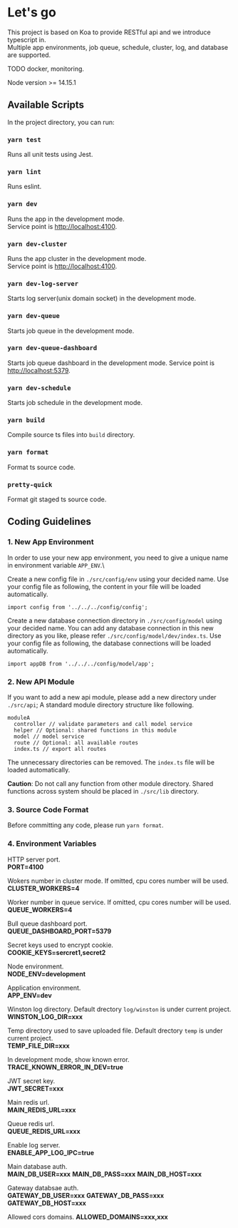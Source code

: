 # Let's go
This project is based on Koa to provide RESTful api and we introduce typescript in.\
Multiple app environments, job queue, schedule, cluster, log, and database are supported.

TODO docker, monitoring.

Node version >= 14.15.1

## Available Scripts
In the project directory, you can run:

### `yarn test`
Runs all unit tests using Jest.

### `yarn lint`
Runs eslint.

### `yarn dev`

Runs the app in the development mode.<br />
Service point is [http://localhost:4100](http://localhost:4100).

### `yarn dev-cluster`

Runs the app cluster in the development mode.<br />
Service point is [http://localhost:4100](http://localhost:4100).

### `yarn dev-log-server`

Starts log server(unix domain socket) in the development mode.

### `yarn dev-queue`

Starts job queue in the development mode.

### `yarn dev-queue-dashboard`

Starts job queue dashboard in the development mode.
Service point is [http://localhost:5379](http://localhost:5379).

### `yarn dev-schedule`

Starts job schedule in the development mode.

### `yarn build`

Compile source ts files into `build` directory.

### `yarn format`

Format ts source code.

### `pretty-quick`

Format git staged ts source code.


## Coding Guidelines

### 1. New App Environment

In order to use your new app environment, you need to give a unique name in environment variable `APP_ENV`.\

Create a new config file in `./src/config/env` using your decided name.
Use your config file as following, the content in your file will be loaded automatically.
```
import config from '../../../config/config';
```


Create a new database connection directory in `./src/config/model` using your decided name. You can add any database connection in this new directory as you like, please refer `./src/config/model/dev/index.ts`.
Use your config file as following, the database connections will be loaded automatically.
```
import appDB from '../../../config/model/app';
```

### 2. New API Module

If you want to add a new api module, please add a new directory under `./src/api`;
A standard module directory structure like following.
```
moduleA
  controller // validate parameters and call model service
  helper // Optional: shared functions in this module
  model // model service
  route // Optional: all available routes
  index.ts // export all routes
```
The unnecessary directories can be removed.
The `index.ts` file will be loaded automatically.

**Caution**: Do not call any function from other module directory. Shared functions across system should be placed in `./src/lib` directory.

### 3. Source Code Format

Before committing any code, please run `yarn format`.

### 4. Environment Variables

HTTP server port.\
**PORT=4100**

Wokers number in cluster mode. If omitted, cpu cores number will be used.\
**CLUSTER_WORKERS=4**

Worker number in queue service. If omitted, cpu cores number will be used.\
**QUEUE_WORKERS=4**

Bull queue dashboard port.\
**QUEUE_DASHBOARD_PORT=5379**

Secret keys used to encrypt cookie.\
**COOKIE_KEYS=sercret1,secret2**

Node environment.\
**NODE_ENV=development**

Application environment.\
**APP_ENV=dev**

Winston log directory. Default drectory `log/winston` is under current project.\
**WINSTON_LOG_DIR=xxx**

Temp directory used to save uploaded file. Default drectory `temp` is under current project.\
**TEMP_FILE_DIR=xxx**

In development mode, show known error.\
**TRACE_KNOWN_ERROR_IN_DEV=true**

JWT secret key.\
**JWT_SECRET=xxx**

Main redis url.\
**MAIN_REDIS_URL=xxx**

Queue redis url.\
**QUEUE_REDIS_URL=xxx**

Enable log server.\
**ENABLE_APP_LOG_IPC=true**

Main database auth.\
**MAIN_DB_USER=xxx**
**MAIN_DB_PASS=xxx**
**MAIN_DB_HOST=xxx**

Gateway databsae auth.\
**GATEWAY_DB_USER=xxx**
**GATEWAY_DB_PASS=xxx**
**GATEWAY_DB_HOST=xxx**

Allowed cors domains.
**ALLOWED_DOMAINS=xxx,xxx**
